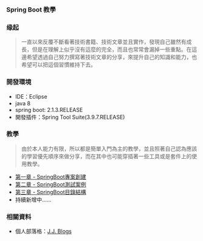### Spring Boot 教學

### 缘起
>一直以來反覆不斷看著技術書籍、技術文章並且實作，發現自己雖然有成長，但是在理解上似乎沒有這麼的完全，而且也常常會漏掉一些重點。在這邊希望透過自己努力撰寫著技術文章的分享，來提升自己的知識和能力，也希望可以把這個習慣維持下去。

### 開發環境
- IDE：Eclipse
- java 8 
- spring boot: 2.1.3.RELEASE
- 開發插件：Spring Tool Suite(3.9.7.RELEASE)

### 教學
>由於本人能力有限，所以都是簡單入門為主的教學，並且照著自己認為應該的學習優先順序來做分享，而在其中也可能穿插著一些工具或是套件上的使用教學。

-  [第一章 - SpringBoot專案創建](https://morosedog.gitlab.io/j.j.blogs/2019/03/13/springboot-20190313-springboot1/ "第一章 - SpringBoot專案創建")
-  [第二章 - SpringBoot測試案例](https://morosedog.gitlab.io/j.j.blogs/2019/03/13/springboot-20190313-springboot2/ "第二章 - SpringBoot測試案例")
-  [第三章 - SpringBoot目錄結構](https://morosedog.gitlab.io/j.j.blogs/2019/03/14/springboot-20190314-springboot3/ "第三章 - SpringBoot目錄結構")
-  持續新增中......

### 相關資料
- 個人部落格：[J.J. Blogs](https://morosedog.gitlab.io/j.j.blogs/ "J.J. Blogs")

